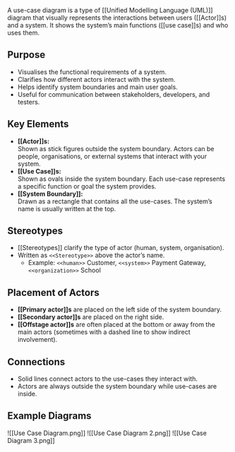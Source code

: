 A use-case diagram is a type of [[Unified Modelling Language (UML)]] diagram that visually represents the interactions between users ([[Actor]]s) and a system. It shows the system’s main functions ([[use case]]s) and who uses them.

## Purpose

- Visualises the functional requirements of a system.
- Clarifies how different actors interact with the system.
- Helps identify system boundaries and main user goals.
- Useful for communication between stakeholders, developers, and testers.

## Key Elements

- **[[Actor]]s:**  
  Shown as stick figures outside the system boundary. Actors can be people, organisations, or external systems that interact with your system.
- **[[Use Case]]s:**  
  Shown as ovals inside the system boundary. Each use-case represents a specific function or goal the system provides.
- **[[System Boundary]]:**  
  Drawn as a rectangle that contains all the use-cases. The system’s name is usually written at the top.

## Stereotypes

- [[Stereotypes]] clarify the type of actor (human, system, organisation).
- Written as `<<Stereotype>>` above the actor’s name.
    - Example: `<<human>>` Customer, `<<system>>` Payment Gateway, `<<organization>>` School

## Placement of Actors

- **[[Primary actor]]s** are placed on the left side of the system boundary.
- **[[Secondary actor]]s** are placed on the right side.
- **[[Offstage actor]]s** are often placed at the bottom or away from the main actors (sometimes with a dashed line to show indirect involvement).

## Connections

- Solid lines connect actors to the use-cases they interact with.
- Actors are always outside the system boundary while use-cases are inside.

## Example Diagrams

![[Use Case Diagram.png]]
![[Use Case Diagram 2.png]]
![[Use Case Diagram 3.png]]